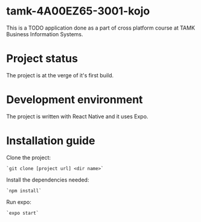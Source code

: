 # tamk-4A00EZ65-3001-kojo
This is a TODO application done as a part of cross platform course at TAMK Business Information Systems. 

# Project status
The project is at the verge of it's first build.

# Development environment
The project is written with React Native and it uses Expo.

# Installation guide
Clone the project:
    
    `git clone [project url] <dir name>`

Install the dependencies needed:
    
    `npm install`

Run expo:
    
    `expo start`
